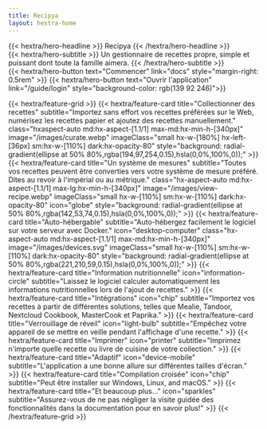 ```yaml
---
title: Recipya
layout: hextra-home
---
```


<div class="hx-mt-4 hx-mb-4">
{{< hextra/hero-headline >}}
  Recipya
{{< /hextra/hero-headline >}}
</div>

<div class="hx-mb-6">
{{< hextra/hero-subtitle >}}
  Un gestionnaire de recettes propre, simple et puissant dont toute la famille aimera.
{{< /hextra/hero-subtitle >}}
</div>

<div class="flex hx-mb-6">
{{< hextra/hero-button text="Commencer" link="docs" style="margin-right: 0.5rem" >}}
{{< hextra/hero-button text="Ouvrir l'application" link="/guide/login" style="background-color:  rgb(139 92 246)">}}
</div>

{{< hextra/feature-grid >}}
{{< hextra/feature-card
    title="Collectionner des recettes"
    subtitle="Importez sans effort vos recettes préférées sur le Web, numérisez les recettes papier et ajoutez des recettes manuellement."
    class="hxaspect-auto md:hx-aspect-[1.1/1] max-md:hx-min-h-[340px]"
    image="/images/curate.webp"
    imageClass="small hx-w-[180%] hx-left-[36px] sm:hx-w-[110%] dark:hx-opacity-80"
    style="background: radial-gradient(ellipse at 50% 80%,rgba(194,97,254,0.15),hsla(0,0%,100%,0));"
    >}}
{{< hextra/feature-card
    title="Un système de mesures"
    subtitle="Toutes vos recettes peuvent être converties vers votre système de mesure préféré. Dites au revoir à l'impérial ou au métrique."
    class="hx-aspect-auto md:hx-aspect-[1.1/1] max-lg:hx-min-h-[340px]"
    image="/images/view-recipe.webp"
    imageClass="small hx-w-[110%] sm:hx-w-[110%] dark:hx-opacity-80"
    icon="globe"
    style="background: radial-gradient(ellipse at 50% 80%,rgba(142,53,74,0.15),hsla(0,0%,100%,0));"
    >}}
{{< hextra/feature-card
    title="Auto-hébergable"
    subtitle="Auto-hébergez facilement le logiciel sur votre serveur avec Docker."
    icon="desktop-computer"
    class="hx-aspect-auto md:hx-aspect-[1.1/1] max-md:hx-min-h-[340px]"
    image="/images/devices.svg"
    imageClass="small hx-w-[110%] sm:hx-w-[110%] dark:hx-opacity-80"
    style="background: radial-gradient(ellipse at 50% 80%,rgba(221,210,59,0.15),hsla(0,0%,100%,0));"
    >}}
{{< hextra/feature-card
    title="Information nutritionnelle"
    icon="information-circle"
    subtitle="Laissez le logiciel calculer automatiquement les informations nutritionnelles lors de l'ajout de recettes."
    >}}
{{< hextra/feature-card
    title="Intégrations"
    icon="chip"
    subtitle="Importez vos recettes à partir de différentes solutions, telles que Mealie, Tandoor, Nextcloud Cookbook, MasterCook et Paprika."
    >}}
{{< hextra/feature-card
    title="Verrouillage de réveil"
    icon="light-bulb"
    subtitle="Empêchez votre appareil de se mettre en veille pendant l'affichage d'une recette."
    >}}
{{< hextra/feature-card
    title="Imprimer"
    icon="printer"
    subtitle="Imprimez n'importe quelle recette ou livre de cuisine de votre collection."
    >}}
{{< hextra/feature-card
    title="Adaptif"
    icon="device-mobile"
    subtitle="L'application a une bonne allure sur différentes tailles d'écran."
    >}}
{{< hextra/feature-card
    title="Compilation croisée"
    icon="chip"
    subtitle="Peut être installer sur Windows, Linux, and macOS."
    >}}
{{< hextra/feature-card
    title="Et beaucoup plus..."
    icon="sparkles"
    subtitle="Assurez-vous de ne pas négliger la visite guidée des fonctionnalités dans la documentation pour en savoir plus!"
    >}}
{{< /hextra/feature-grid >}}
